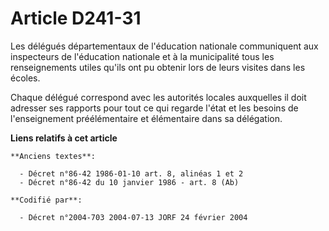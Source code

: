 # Article D241-31

Les délégués départementaux de l'éducation nationale communiquent aux inspecteurs de l'éducation nationale et à la
municipalité tous les renseignements utiles qu'ils ont pu obtenir lors de leurs visites dans les écoles.

Chaque délégué correspond avec les autorités locales auxquelles il doit adresser ses rapports pour tout ce qui regarde l'état
et les besoins de l'enseignement préélémentaire et élémentaire dans sa délégation.

**Liens relatifs à cet article**

	**Anciens textes**:

	  - Décret n°86-42 1986-01-10 art. 8, alinéas 1 et 2
	  - Décret n°86-42 du 10 janvier 1986 - art. 8 (Ab)

	**Codifié par**:

	  - Décret n°2004-703 2004-07-13 JORF 24 février 2004
